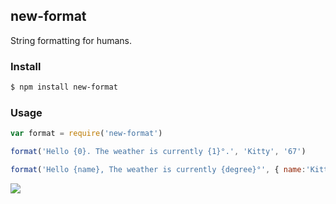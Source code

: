 ## new-format

String formatting for humans.

### Install

```bash
$ npm install new-format
```

### Usage

```js
var format = require('new-format')

format('Hello {0}. The weather is currently {1}°.', 'Kitty', '67')

format('Hello {name}, The weather is currently {degree}°', { name:'Kitty', degree: 67 })
```

![](https://dl.dropbox.com/s/9q2p5mrqnajys22/npmel.jpg?token_hash=AAHqttN9DiGl63ma8KRw-G0cdalaiMzrvrOPGnOfDslDjw)
